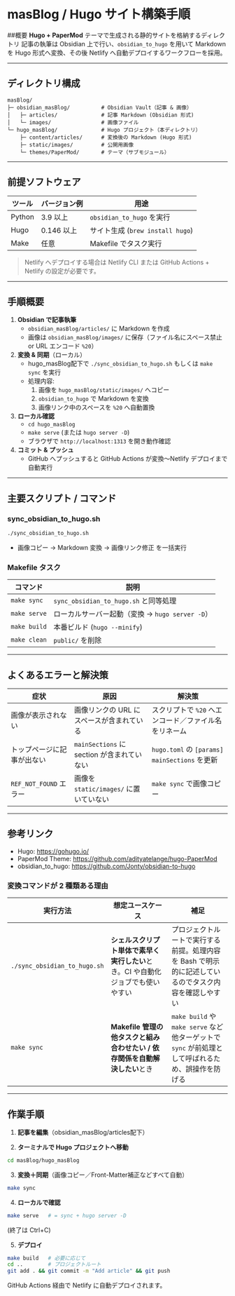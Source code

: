 # masBlog / Hugo サイト構築手順

##概要
**Hugo + PaperMod** テーマで生成される静的サイトを格納するディレクトリ
記事の執筆は Obsidian 上で行い、`obsidian_to_hugo` を用いて Markdown を Hugo 形式へ変換、その後 Netlify へ自動デプロイするワークフローを採用。

---
## ディレクトリ構成
```
masBlog/
├─ obsidian_masBlog/          # Obsidian Vault（記事 & 画像）
│   ├─ articles/              # 記事 Markdown (Obsidian 形式)
│   └─ images/                # 画像ファイル
└─ hugo_masBlog/              # Hugo プロジェクト（本ディレクトリ）
    ├─ content/articles/      # 変換後の Markdown (Hugo 形式)
    ├─ static/images/         # 公開用画像
    └─ themes/PaperMod/       # テーマ（サブモジュール）
```

---
## 前提ソフトウェア
| ツール | バージョン例 | 用途 |
|--------|--------------|------|
| Python | 3.9 以上     | `obsidian_to_hugo` を実行 |
| Hugo   | 0.146 以上   | サイト生成 (`brew install hugo`) |
| Make   | 任意         | Makefile でタスク実行 |

> Netlify へデプロイする場合は Netlify CLI または GitHub Actions + Netlify の設定が必要です。

---
## 手順概要
1. **Obsidian で記事執筆**  
   - `obsidian_masBlog/articles/` に Markdown を作成  
   - 画像は `obsidian_masBlog/images/` に保存（ファイル名にスペース禁止 or URL エンコード `%20`）
2. **変換 & 同期**（ローカル）  
   - hugo_masBlog配下で `./sync_obsidian_to_hugo.sh` もしくは `make sync` を実行  
   - 処理内容:
     1. 画像を `hugo_masBlog/static/images/` へコピー
     2. `obsidian_to_hugo` で Markdown を変換
     3. 画像リンク中のスペースを `%20` へ自動置換
3. **ローカル確認**  
   - `cd hugo_masBlog`  
   - `make serve` (または `hugo server -D`)  
   - ブラウザで `http://localhost:1313` を開き動作確認
4. **コミット & プッシュ**  
   - GitHub へプッシュすると GitHub Actions が変換〜Netlify デプロイまで自動実行

---
## 主要スクリプト / コマンド
### sync_obsidian_to_hugo.sh
```bash
./sync_obsidian_to_hugo.sh
```
- 画像コピー → Markdown 変換 → 画像リンク修正 を一括実行

### Makefile タスク
| コマンド       | 説明 |
|----------------|------|
| `make sync`    | `sync_obsidian_to_hugo.sh` と同等処理 |
| `make serve`   | ローカルサーバー起動（変換 → `hugo server -D`） |
| `make build`   | 本番ビルド (`hugo --minify`) |
| `make clean`   | `public/` を削除 |

---
## よくあるエラーと解決策
| 症状 | 原因 | 解決策 |
|------|------|--------|
| 画像が表示されない | 画像リンクの URL にスペースが含まれている | スクリプトで `%20` へエンコード／ファイル名をリネーム |
| トップページに記事が出ない | `mainSections` に section が含まれていない | `hugo.toml` の `[params] mainSections` を更新 |
| `REF_NOT_FOUND` エラー | 画像を `static/images/` に置いていない | `make sync` で画像コピー |



---
## 参考リンク
- Hugo: https://gohugo.io/
- PaperMod Theme: https://github.com/adityatelange/hugo-PaperMod
- obsidian_to_hugo: https://github.com/Jonty/obsidian-to-hugo 

### 変換コマンドが 2 種類ある理由
| 実行方法 | 想定ユースケース | 補足 |
|-----------|----------------|------|
| `./sync_obsidian_to_hugo.sh` | **シェルスクリプト単体で素早く実行したい**とき。CI や自動化ジョブでも使いやすい | プロジェクトルートで実行する前提。処理内容を Bash で明示的に記述しているのでタスク内容を確認しやすい |
| `make sync` | **Makefile 管理の他タスクと組み合わせたい / 依存関係を自動解決したい**とき | `make build` や `make serve` など他ターゲットで `sync` が前処理として呼ばれるため、誤操作を防げる |

---
## 作業手順
1. **記事を編集**（obsidian_masBlog/articles配下）

2. **ターミナルで Hugo プロジェクトへ移動**
```bash
cd masBlog/hugo_masBlog
```

3. **変換＋同期**（画像コピー／Front-Matter補正などすべて自動）
```bash
make sync
```

4. **ローカルで確認**
```bash
make serve   # = sync + hugo server -D
```

(終了は Ctrl+C)

5. **デプロイ**
```bash
make build   # 必要に応じて
cd ..        # プロジェクトルート
git add . && git commit -m "Add article" && git push
```
GitHub Actions 経由で Netlify に自動デプロイされます。